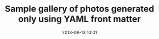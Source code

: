 ---
layout: default
category: photo
title: 'Sample gallery of photos generated only using YAML front matter'
date: 2013-08-13 10:01
photos: 
- { link: '/img/gallery/IMG_0355.jpg', alt: 'Leafs', caption: 'Leafs' }
- { link: '/img/gallery/IMG_0374.jpg', alt: 'Winter tree', caption: 'Winter tree' }
- { link: '/img/gallery/IMG_0391.jpg', alt: 'Winter landscape', caption: 'Winter landscape' }
- { link: '/img/gallery/IMG_0890.jpg', alt: 'SBB tunnel', caption: 'SBB tunnel' }
- { link: '/img/gallery/IMG_0901.jpg', alt: 'Zurich Architecture', caption: 'Zurich Architecture' }
- { link: '/img/gallery/IMG_1055.jpg', alt: 'Zurich Architecture', caption: 'Zurich Architecture' }
- { link: '/img/gallery/IMG_1227.jpg', alt: 'Landscape', caption: 'Landscape' }
- { link: '/img/gallery/IMG_1485.jpg', alt: 'Vienna', caption: 'Vienna' }
- { link: '/img/gallery/IMG_1500.jpg', alt: 'Vienna', caption: 'Vienna' }
- { link: '/img/gallery/IMG_1716.jpg', alt: 'Vienna Prater', caption: 'Vienna Prater' }
- { link: '/img/gallery/IMG_1734.jpg', alt: 'Tag in Vienna', caption: 'Tag in Vienna' }
- { link: '/img/gallery/IMG_1749.jpg', alt: 'Butterfly', caption: 'Butterfly' }
- { link: '/img/gallery/IMG_2057.jpg', alt: 'Bench', caption: 'Bench' }
- { link: '/img/gallery/IMG_2133.jpg', alt: 'Fernleaf', caption: 'Fernleaf' }
- { link: '/img/gallery/IMG_2160.jpg', alt: 'Lake', caption: 'Lake' }
- { link: '/img/gallery/IMG_2409.jpg', alt: 'Staircase', caption: 'Staircase' }
- { link: '/img/gallery/IMG_2519.jpg', alt: 'Frozen lake', caption: 'Frozen lake' }
- { link: '/img/gallery/IMG_2944.jpg', alt: 'Staircase', caption: 'Staircase' }
- { link: '/img/gallery/IMG_3214.jpg', alt: 'Eiffel Tower', caption: 'Eiffel Tower' }
- { link: '/img/gallery/IMG_3607.jpg', alt: 'Hamburg Architecure', caption: 'Hamburg Architecure' }
- { link: '/img/gallery/IMG_3738.jpg', alt: 'Copenhagen', caption: 'Copenhagen' }
- { link: '/img/gallery/IMG_3756.jpg', alt: 'Copenhagen Opera', caption: 'Copenhagen Opera' }
- { link: '/img/gallery/IMG_3761.jpg', alt: 'Copenhagen', caption: 'Copenhagen' }
- { link: '/img/gallery/IMG_3783.jpg', alt: 'Amsterdam', caption: 'Amsterdam' }
- { link: '/img/gallery/IMG_3849.jpg', alt: 'Norwegian lake', caption: 'Norwegian lake' }
- { link: '/img/gallery/IMG_3879.jpg', alt: 'Norwegian lake', caption: 'Norwegian lake' }
- { link: '/img/gallery/IMG_3971.jpg', alt: 'Prague', caption: 'Prague' }
- { link: '/img/gallery/IMG_3998.jpg', alt: 'Tag in Prague', caption: 'Tag in Prague' }
- { link: '/img/gallery/IMG_4191.jpg', alt: 'Deer in Nara', caption: 'Deer in Nara' }
- { link: '/img/gallery/IMG_4323.jpg', alt: 'Tori Gates', caption: 'Tori Gates' }
- { link: '/img/gallery/IMG_4329.jpg', alt: 'Bambus forest', caption: 'Bambus forest' }
- { link: '/img/gallery/IMG_4399.jpg', alt: 'Himeji Castle', caption: 'Himeji Castle' }
- { link: '/img/gallery/IMG_4476.jpg', alt: 'Ferris wheel', caption: 'Ferris wheel' }
- { link: '/img/gallery/IMG_4517.jpg', alt: 'Atomic Dome', caption: 'Atomic Dome' }
- { link: '/img/gallery/IMG_4885.jpg', alt: 'Sake', caption: 'Sake' }
- { link: '/img/gallery/IMG_4897.jpg', alt: 'Prayers', caption: 'Prayers' }
- { link: '/img/gallery/IMG_5094.jpg', alt: 'Tuna', caption: 'Tuna' }
- { link: '/img/gallery/IMG_5187.jpg', alt: 'Fish Market', caption: 'Fish Market' }
--- 